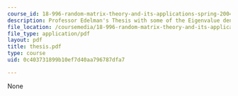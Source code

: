 ```yaml
---
course_id: 18-996-random-matrix-theory-and-its-applications-spring-2004
description: Professor Edelman's Thesis with some of the Eigenvalue density formulas.
file_location: /coursemedia/18-996-random-matrix-theory-and-its-applications-spring-2004/0c403731899b10ef7d40aa796787dfa7_thesis.pdf
file_type: application/pdf
layout: pdf
title: thesis.pdf
type: course
uid: 0c403731899b10ef7d40aa796787dfa7

---
```

None